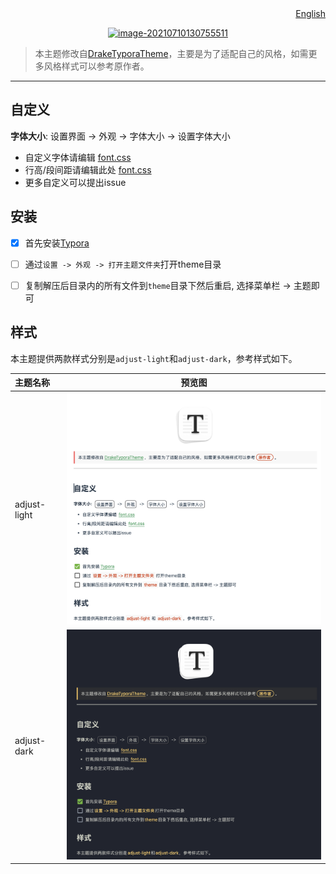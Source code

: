 <div align="right">
  <a title="English" href="/README_EN.md">English</a>
</div>

<p align="center">
  <a href="https://typora.io/"><img src="https://i.imgur.com/3U8bJOE.png" alt="image-20210710130755511" width="150" /></a>
</p>

> 本主题修改自[DrakeTyporaTheme](https://github.com/liangjingkanji/DrakeTyporaTheme)，主要是为了适配自己的风格，如需更多风格样式可以参考原作者。

<hr>

## 自定义

**字体大小**: <kbd>设置界面</kbd> -> <kbd>外观</kbd> -> <kbd>字体大小</kbd> -> <kbd>设置字体大小</kbd>

- 自定义字体请编辑 [font.css](https://github.com/JayHrn/typora-theme-adjust/blob/master/adjust/font.css#L39-L45)
- 行高/段间距请编辑此处 [font.css](https://github.com/JayHrn/typora-theme-adjust/blob/master/adjust/font.css#L47-L49)
- 更多自定义可以提出issue

## 安装

- [x] 首先安装[Typora](https://typora.io/)

- [ ] 通过`设置 -> 外观 -> 打开主题文件夹`打开theme目录
- [ ] 复制解压后目录内的所有文件到`theme`目录下然后重启, 选择菜单栏 -> 主题即可

## 样式

本主题提供两款样式分别是`adjust-light`和`adjust-dark`，参考样式如下。

| 主题名称     |                           预览图                            |
| :----------- | :---------------------------------------------------------: |
| adjust-light | <img src="assets/image-20250409135341178.png" width="600"/> |
| adjust-dark  | <img src="assets/image-20250409135626207.png" width="600"/> |